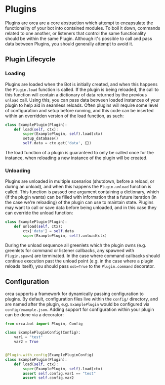 # Plugins

Plugins are orca are a core abstraction which attempt to encapsulate the functionality of your bot into contained modules. To boil it down, commands related to one another, or listeners that control the same functionality should be within the same Plugin. Although it's possible to call and pass data between Plugins, you should generally attempt to avoid it.

## Plugin Lifecycle

### Loading

Plugins are loaded when the Bot is initially created, and when this happens the `Plugin.load` function is called. If the plugin is being reloaded, the call to this function will contain a dictionary of data returned by the previous `unload` call. Using this, you can pass data between loaded instances of your plugin to help aid in seamless reloads. Often plugins will require some level of configuration and setup before running, and this code can be inserted within an overridden version of the load function, as such:

```python
class ExamplePlugin(Plugin):
    def load(self, ctx):
        super(ExamplePlugin, self).load(ctx)
        setup_database()
        self.data = ctx.get('data', {})
```

The load function of a plugin is guaranteed to only be called once for the instance, when reloading a new instance of the plugin will be created.

### Unloading

Plugins are unloaded in multiple scenarios (shutdown, before a reload, or during an unload), and when this happens the `Plugin.unload` function is called. This function is passed one argument containing a dictionary, which (if the plugin wants) can be filled with information that a future iteration (in the case we're reloading) of the plugin can use to maintain state. Plugins may want to call or save data before being unloaded, and in this case they can override the unload function:

```python
class ExamplePlugin(Plugin):
    def unload(self, ctx):
        ctx['data'] = self.data
        super(ExamplePlugin, self).unload(ctx)
```

During the unload sequence all greenlets which the plugin owns (e.g. greenlets for command or listener callbacks, any spawned with `Plugin.spawn`) are terminated. In the case where command callbacks should continue execution past the unload point (e.g. in the case where a plugin reloads itself), you should pass `oob=True` to the `Plugin.command` decorator.

## Configuration

orca supports a framework for dynamically passing configuration to plugins. By default, configuration files live within the `config/` directory, and are named after the plugin, e.g. `ExamplePlugin` would be configured via `config/example.json`. Adding support for configuration within your plugin can be done via a decorator:

```python
from orca.bot import Plugin, Config

class ExamplePluginConfig(Config):
    var1 = "test"
    var2 = True


@Plugin.with_config(ExamplePluginConfig)
class ExamplePlugin(Plugin):
    def load(self, ctx):
        super(ExamplePlugin, self).load(ctx)
        assert self.config.var1 == "test"
        assert self.config.var2
```
